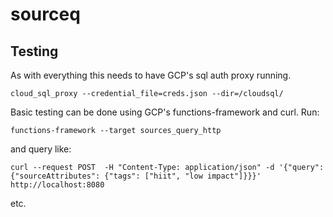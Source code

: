 # sourceq

## Testing
As with everything this needs to have GCP's sql auth proxy running.
```
cloud_sql_proxy --credential_file=creds.json --dir=/cloudsql/
```

Basic testing can be done using GCP's functions-framework and curl.
Run:
```
functions-framework --target sources_query_http
```

and query like:
```
curl --request POST  -H "Content-Type: application/json" -d '{"query": {"sourceAttributes": {"tags": ["hiit", "low impact"]}}}' http://localhost:8080
```
etc.
